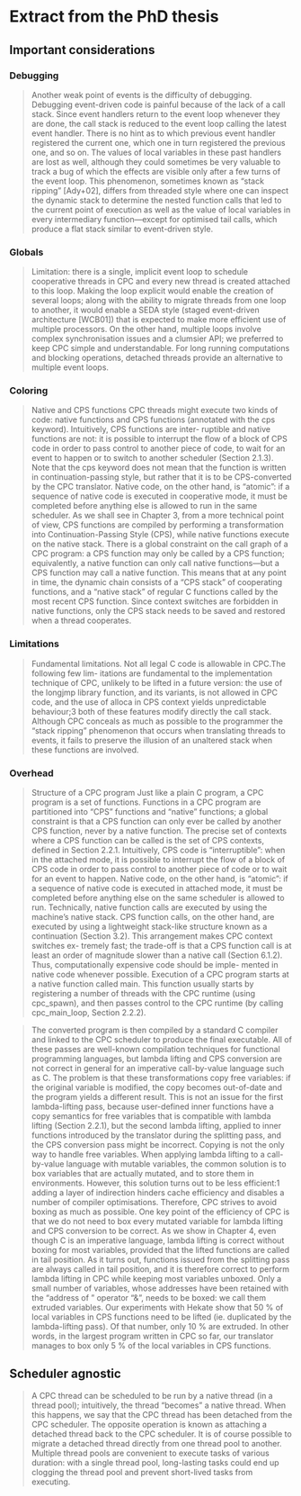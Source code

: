 # Extract from the PhD thesis

## Important considerations

### Debugging

> Another weak point of events is the difficulty of debugging. Debugging event-driven code
> is painful because of the lack of a call stack. Since event handlers return to the event loop
> whenever they are done, the call stack is reduced to the event loop calling the latest event
> handler. There is no hint as to which previous event handler registered the current one, which
> one in turn registered the previous one, and so on. The values of local variables in these
> past handlers are lost as well, although they could sometimes be very valuable to track a bug
> of which the effects are visible only after a few turns of the event loop. This phenomenon,
> sometimes known as “stack ripping” \[Ady+02\], differs from threaded style where one can
> inspect the dynamic stack to determine the nested function calls that led to the current point
> of execution as well as the value of local variables in every intermediary function—except for
> optimised tail calls, which produce a flat stack similar to event-driven style.

### Globals

> Limitation: there is a single, implicit event loop to schedule cooperative threads in CPC
> and every new thread is created attached to this loop. Making the loop explicit would enable
> the creation of several loops; along with the ability to migrate threads from one loop to another,
> it would enable a SEDA style (staged event-driven architecture \[WCB01\]) that is expected to
> make more efficient use of multiple processors. On the other hand, multiple loops involve
> complex synchronisation issues and a clumsier API; we preferred to keep CPC simple and
> understandable. For long running computations and blocking operations, detached threads
> provide an alternative to multiple event loops.

### Coloring

> Native and CPS functions CPC threads might execute two kinds of code: native functions
> and CPS functions (annotated with the cps keyword). Intuitively, CPS functions are inter-
> ruptible and native functions are not: it is possible to interrupt the flow of a block of CPS
> code in order to pass control to another piece of code, to wait for an event to happen or to
> switch to another scheduler (Section 2.1.3). Note that the cps keyword does not mean that
> the function is written in continuation-passing style, but rather that it is to be CPS-converted
> by the CPC translator. Native code, on the other hand, is “atomic”: if a sequence of native
> code is executed in cooperative mode, it must be completed before anything else is allowed to
> run in the same scheduler. As we shall see in Chapter 3, from a more technical point of view,
> CPS functions are compiled by performing a transformation into Continuation-Passing Style
> (CPS), while native functions execute on the native stack.
> There is a global constraint on the call graph of a CPC program: a CPS function may only
> be called by a CPS function; equivalently, a native function can only call native functions—but
> a CPS function may call a native function. This means that at any point in time, the dynamic
> chain consists of a “CPS stack” of cooperating functions, and a “native stack” of regular C
> functions called by the most recent CPS function. Since context switches are forbidden in
> native functions, only the CPS stack needs to be saved and restored when a thread cooperates.

### Limitations

> Fundamental limitations. Not all legal C code is allowable in CPC.The following few lim-
> itations are fundamental to the implementation technique of CPC, unlikely to be lifted in
> a future version: the use of the longjmp library function, and its variants, is not allowed in
> CPC code, and the use of alloca in CPS context yields unpredictable behaviour;3 both of
> these features modify directly the call stack. Although CPC conceals as much as possible to
> the programmer the “stack ripping” phenomenon that occurs when translating threads to
> events, it fails to preserve the illusion of an unaltered stack when these functions are involved.


### Overhead

> Structure of a CPC program Just like a plain C program, a CPC program is a set of functions.
> Functions in a CPC program are partitioned into “CPS” functions and “native” functions;
> a global constraint is that a CPS function can only ever be called by another CPS function,
> never by a native function. The precise set of contexts where a CPS function can be called is
> the set of CPS contexts, defined in Section 2.2.1.
> Intuitively, CPS code is “interruptible”: when in the attached mode, it is possible to
> interrupt the flow of a block of CPS code in order to pass control to another piece of code or
> to wait for an event to happen. Native code, on the other hand, is “atomic”: if a sequence of
> native code is executed in attached mode, it must be completed before anything else on the
> same scheduler is allowed to run.
> Technically, native function calls are executed by using the machine’s native stack. CPS
> function calls, on the other hand, are executed by using a lightweight stack-like structure
> known as a continuation (Section 3.2). This arrangement makes CPC context switches ex-
> tremely fast; the trade-off is that a CPS function call is at least an order of magnitude slower
> than a native call (Section 6.1.2). Thus, computationally expensive code should be imple-
> mented in native code whenever possible.
> Execution of a CPC program starts at a native function called main. This function usually
> starts by registering a number of threads with the CPC runtime (using cpc_spawn), and then
> passes control to the CPC runtime (by calling cpc_main_loop, Section 2.2.2).

> The converted program is then compiled by a standard C compiler and linked to the CPC
> scheduler to produce the final executable.
> All of these passes are well-known compilation techniques for functional programming
> languages, but lambda lifting and CPS conversion are not correct in general for an imperative
> call-by-value language such as C. The problem is that these transformations copy free variables:
> if the original variable is modified, the copy becomes out-of-date and the program yields a
> different result. This is not an issue for the first lambda-lifting pass, because user-defined
> inner functions have a copy semantics for free variables that is compatible with lambda lifting
> (Section 2.2.1), but the second lambda lifting, applied to inner functions introduced by the
> translator during the splitting pass, and the CPS conversion pass might be incorrect.
> Copying is not the only way to handle free variables. When applying lambda lifting to a
> call-by-value language with mutable variables, the common solution is to box variables that
> are actually mutated, and to store them in environments. However, this solution turns out to
> be less efficient:1 adding a layer of indirection hinders cache efficiency and disables a number
> of compiler optimisations. Therefore, CPC strives to avoid boxing as much as possible.
> One key point of the efficiency of CPC is that we do not need to box every mutated variable
> for lambda lifting and CPS conversion to be correct. As we show in Chapter 4, even though C
> is an imperative language, lambda lifting is correct without boxing for most variables, provided
> that the lifted functions are called in tail position. As it turns out, functions issued from the
> splitting pass are always called in tail position, and it is therefore correct to perform lambda
> lifting in CPC while keeping most variables unboxed.
> Only a small number of variables, whose addresses have been retained with the “address
> of ” operator “&”, needs to be boxed: we call them extruded variables. Our experiments with
> Hekate show that 50 % of local variables in CPS functions need to be lifted (ie. duplicated
> by the lambda-lifting pass). Of that number, only 10 % are extruded. In other words, in the
> largest program written in CPC so far, our translator manages to box only 5 % of the local
> variables in CPS functions.

## Scheduler agnostic

> A CPC thread can be scheduled to be run by a native thread (in a thread pool); intuitively, the
> thread “becomes” a native thread. When this happens, we say that the CPC thread has been
> detached from the CPC scheduler. The opposite operation is known as attaching a detached
> thread back to the CPC scheduler. It is of course possible to migrate a detached thread directly
> from one thread pool to another. Multiple thread pools are convenient to execute tasks of
> various duration: with a single thread pool, long-lasting tasks could end up clogging the
> thread pool and prevent short-lived tasks from executing.
